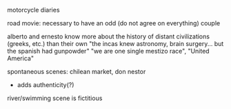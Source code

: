 motorcycle diaries

road movie: necessary to have an odd (do not agree on everything) couple


alberto and ernesto know more about the history of distant civilizations (greeks, etc.) than their own
"the incas knew astronomy, brain surgery... but the spanish had gunpowder"
"we are one single mestizo race", "United America"

spontaneous scenes: chilean market, don nestor
- adds authenticity(?)

river/swimming scene is fictitious